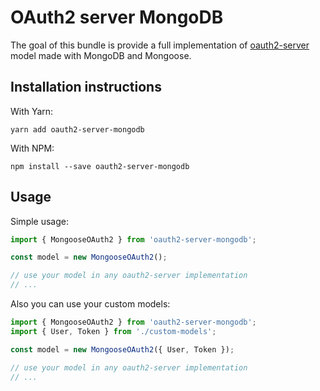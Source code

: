 # OAuth2 server MongoDB

The goal of this bundle is provide a full implementation of
[oauth2-server](https://github.com/oauthjs/node-oauth2-server) model made with
MongoDB and Mongoose.

## Installation instructions

With Yarn:
```
yarn add oauth2-server-mongodb
```

With NPM:
```
npm install --save oauth2-server-mongodb
```

## Usage

Simple usage:
```javascript
import { MongooseOAuth2 } from 'oauth2-server-mongodb';

const model = new MongooseOAuth2();

// use your model in any oauth2-server implementation
// ...
```

Also you can use your custom models:
```javascript
import { MongooseOAuth2 } from 'oauth2-server-mongodb';
import { User, Token } from './custom-models';

const model = new MongooseOAuth2({ User, Token });

// use your model in any oauth2-server implementation
// ...
```
